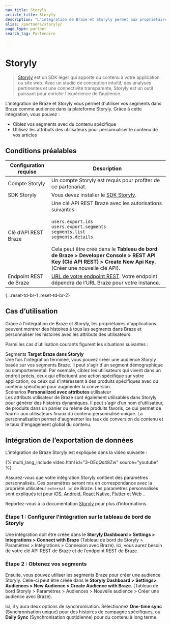 ```yaml
---
nav_title: Storyly
article_title: Storyly
description: "L'intégration de Braze et Storyly permet aux propriétaires d'applications de cibler leurs segments et d'alimenter Braze avec davantage de données first-party."
alias: /partners/storyly/
page_type: partner
search_tag: Partenaire

---
```


# Storyly

> [Storyly](https://www.storyly.io/) est un SDK léger qui apporte du contenu à votre application ou site web. Avec un studio de conception intuitif, des analyses pertinentes et une connectivité transparente, Storyly est un outil puissant pour enrichir l'expérience de l’audience. 

L'intégration de Braze et Storyly vous permet d'utiliser vos segments dans Braze comme audience dans la plateforme Storyly. Grâce à cette intégration, vous pouvez :
- Ciblez vos segments avec du contenu spécifique
- Utilisez les attributs des utilisateurs pour personnaliser le contenu de vos articles

## Conditions préalables

| Configuration requise | Description |
| ----------- | ----------- |
| Compte Storyly | Un compte Storyly est requis pour profiter de ce partenariat. |
| SDK Storyly | Vous devez installer le [SDK Storyly](https://integration.storyly.io/). |
| Clé d’API REST Braze | Une clé API REST Braze avec les autorisations suivantes <br><br> `users.export.ids`<br> `users.export.segments`<br> `segments.list`<br> `segments.details` <br><br> Cela peut être créé dans le **Tableau de bord de Braze > Developer Console > REST API Key (Clé API REST) > Create New Api Key**.  (Créer une nouvelle clé API).|
| Endpoint REST de Braze | [URL de votre endpoint REST][1]. Votre endpoint dépendra de l’URL Braze pour votre instance. |
{: .reset-td-br-1 .reset-td-br-2}

## Cas d’utilisation

Grâce à l'intégration de Braze et Storyly, les propriétaires d'applications peuvent montrer des histoires à tous les segments dans Braze et personnaliser les histoires avec les attributs des utilisateurs.

Parmi les cas d’utilisation courants figurent les situations suivantes :

Segments __Target Braze dans Storyly__<br>Une fois l'intégration terminée, vous pouvez créer une audience Storyly basée sur vos segments Braze. Il peut s'agir d'un segment démographique ou comportemental. Par exemple, ciblez les utilisateurs qui vivent dans un endroit précis, ceux qui effectuent une action spécifique sur votre application, ou ceux qui s'intéressent à des produits spécifiques avec du contenu spécifique pour augmenter la conversion.<br>
Scénarios __Personalized avec attributes__ utilisateur<br>Les attributs utilisateur de Braze sont également utilisables dans Storyly pour générer des histoires dynamiques. Il peut s'agir d’un nom d'utilisateur, de produits dans un panier ou même de produits favoris, ce qui permet de fournir aux utilisateurs finaux du contenu personnalisé unique. La personnalisation permet d'augmenter les taux de conversion du contenu et le taux d'engagement global du contenu.

## Intégration de l’exportation de données

L'intégration de Braze Storyly est expliquée dans la vidéo suivante :

{% multi_lang_include video.html id="3-OEqQs48Zw" source="youtube" %}

Assurez-vous que votre intégration Storyly contient des paramètres personnalisés. Ces paramètres seront mis en correspondance avec la propriété utilisateur `external id` de Braze. Les paramètres personnalisés sont expliqués ici pour [iOS](https://integration.storyly.io/ios/personalization-customaudience.html), [Android](https://integration.storyly.io/android/personalization-customaudience.html), [React Native](https://integration.storyly.io/react-native/personalization-customaudience.html), [Flutter](https://integration.storyly.io/flutter/personalization-customaudience.html) et [Web](https://integration.storyly.io/web/personalization-customaudience.html) ..

Reportez-vous à la documentation [Storyly](https://help.storyly.io/en/articles/6354805-connect-your-braze-audiences-with-storyly) pour plus d’informations.

### Étape 1 : Configurer l'intégration sur le tableau de bord de Storyly

Une intégration doit être créée dans le **Storyly Dashboard > Settings > Integrations > Connect with Braze** (Tableau de bord de Storyly > Paramètres > Intégrations > Connexion avec Braze). Ici, vous aurez besoin de votre clé API REST de Braze et de l’endpoint REST de Braze. 

### Étape 2 : Obtenez vos segments 

Ensuite, vous pouvez utiliser les segments Braze pour créer une audience Storyly. Celle-ci peut être créée dans le **Storyly Dashboard > Settings> Audiences > New Audience > Create Audience with Braze**. (Tableau de bord Storyly > Paramètres > Audiences > Nouvelle audience > Créer une audience avec Braze).

Ici, il y aura deux options de synchronisation. Sélectionnez **One-time sync** (Synchronisation unique) pour des histoires de campagne spécifiques, ou **Daily Sync** (Synchronisation quotidienne) pour du contenu à long terme.

[1]: {{site.baseurl}}/developer_guide/rest_api/basics/#endpoints